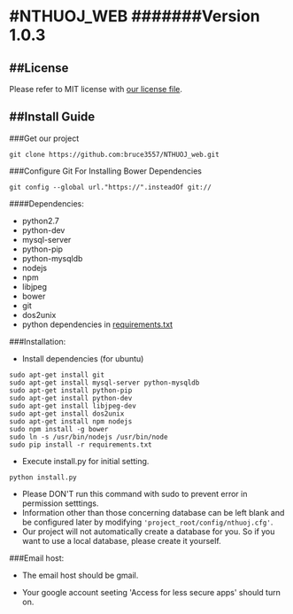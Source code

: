#NTHUOJ_WEB
#######Version 1.0.3
=======

##License
---
Please refer to MIT license with [our license file](https://github.com/bruce3557/NTHUOJ_web/blob/master/LICENSE).

##Install Guide
---

###Get our project
```
git clone https://github.com:bruce3557/NTHUOJ_web.git
```

###Configure Git For Installing Bower Dependencies
```
git config --global url."https://".insteadOf git://
```

####Dependencies:
* python2.7
* python-dev
* mysql-server
* python-pip
* python-mysqldb
* nodejs
* npm
* libjpeg
* bower
* git
* dos2unix
* python dependencies in [requirements.txt](requirements.txt)

###Installation:
* Install dependencies (for ubuntu)
```
sudo apt-get install git
sudo apt-get install mysql-server python-mysqldb
sudo apt-get install python-pip
sudo apt-get install python-dev
sudo apt-get install libjpeg-dev
sudo apt-get install dos2unix
sudo apt-get install npm nodejs
sudo npm install -g bower
sudo ln -s /usr/bin/nodejs /usr/bin/node
sudo pip install -r requirements.txt
```

* Execute install.py for initial setting.
```
python install.py
```
* Please DON'T run this command with sudo to prevent error in permission setttings.
* Information other than those concerning database can be left blank and be configured later by modifying `'project_root/config/nthuoj.cfg'`.
* Our project will not automatically create a database for you. So if you want to use a local database, please create it yourself.


###Email host:
* The email host should be gmail.

* Your google account seeting 'Access for less secure apps' should turn on.
